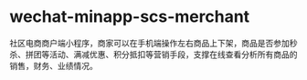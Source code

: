 # wechat-minapp-scs-merchant
社区电商商户端小程序，商家可以在手机端操作左右商品上下架，商品是否参加秒杀、拼团等活动、满减优惠、积分抵扣等营销手段，支撑在线查看分析所有商品的销售，财务、业绩情况。
